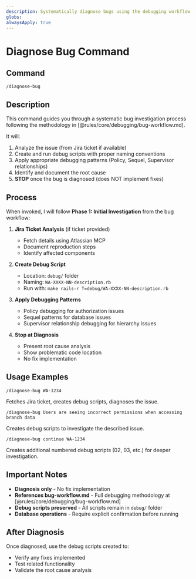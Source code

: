 ```yaml
---
description: Systematically diagnose bugs using the debugging workflow methodology
globs:
alwaysApply: true
---
```


# Diagnose Bug Command

## Command

`/diagnose-bug`

## Description

This command guides you through a systematic bug investigation process following the methodology in
[@rules/core/debugging/bug-workflow.md].

It will:

1. Analyze the issue (from Jira ticket if available)
2. Create and run debug scripts with proper naming conventions
3. Apply appropriate debugging patterns (Policy, Sequel, Supervisor relationships)
4. Identify and document the root cause
5. **STOP** once the bug is diagnosed (does NOT implement fixes)

## Process

When invoked, I will follow **Phase 1: Initial Investigation** from the bug workflow:

1. **Jira Ticket Analysis** (if ticket provided)
   - Fetch details using Atlassian MCP
   - Document reproduction steps
   - Identify affected components

2. **Create Debug Script**
   - Location: `debug/` folder
   - Naming: `WA-XXXX-NN-description.rb`
   - Run with: `make rails-r T=debug/WA-XXXX-NN-description.rb`

3. **Apply Debugging Patterns**
   - Policy debugging for authorization issues
   - Sequel patterns for database issues
   - Supervisor relationship debugging for hierarchy issues

4. **Stop at Diagnosis**
   - Present root cause analysis
   - Show problematic code location
   - No fix implementation

## Usage Examples

```
/diagnose-bug WA-1234
```

Fetches Jira ticket, creates debug scripts, diagnoses the issue.

```
/diagnose-bug Users are seeing incorrect permissions when accessing branch data
```

Creates debug scripts to investigate the described issue.

```
/diagnose-bug continue WA-1234
```

Creates additional numbered debug scripts (02, 03, etc.) for deeper investigation.

## Important Notes

- **Diagnosis only** - No fix implementation
- **References bug-workflow.md** - Full debugging methodology at
  [@rules/core/debugging/bug-workflow.md]
- **Debug scripts preserved** - All scripts remain in `debug/` folder
- **Database operations** - Require explicit confirmation before running

## After Diagnosis

Once diagnosed, use the debug scripts created to:

- Verify any fixes implemented
- Test related functionality
- Validate the root cause analysis
